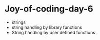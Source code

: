 # Joy-of-coding-day-6

* strings 
* string handling by library functions 
* String handling by user defined functions
